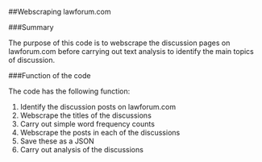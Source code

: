 ##Webscraping lawforum.com###SummaryThe purpose of this code is to webscrape the discussion pages on lawforum.com before carrying out text analysis to identify the main topics of discussion.###Function of the codeThe code has the following function:1. Identify the discussion posts on lawforum.com2. Webscrape the titles of the discussions3. Carry out simple word frequency counts4. Webscrape the posts in each of the discussions5. Save these as a JSON6. Carry out analysis of the discussions